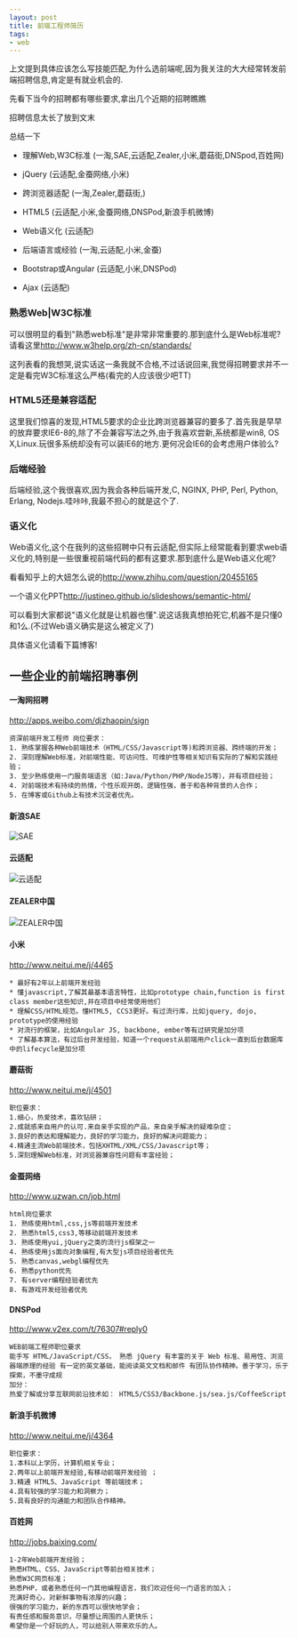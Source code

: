 ```yaml
---
layout: post
title: 前端工程师简历
tags:
- web
---
```


上文提到具体应该怎么写技能匹配,为什么选前端呢,因为我关注的大大经常转发前端招聘信息,肯定是有就业机会的.

先看下当今的招聘都有哪些要求,拿出几个近期的招聘瞧瞧

招聘信息太长了放到文末

总结一下

- 理解Web,W3C标准 (一淘,SAE,云适配,Zealer,小米,蘑菇街,DNSpod,百姓网)

- jQuery (云适配,金蚕网络,小米)

- 跨浏览器适配 (一淘,Zealer,蘑菇街,)

- HTML5 (云适配,小米,金蚕网络,DNSPod,新浪手机微博)

- Web语义化 (云适配)

- 后端语言或经验 (一淘,云适配,小米,金蚕)

- Bootstrap或Angular (云适配,小米,DNSPod)

- Ajax (云适配)

### 熟悉Web|W3C标准

可以很明显的看到"熟悉web标准"是非常非常重要的.那到底什么是Web标准呢?
请看这里<http://www.w3help.org/zh-cn/standards/>

这列表看的我想哭,说实话这一条我就不合格,不过话说回来,我觉得招聘要求并不一定是看完W3C标准这么严格(看完的人应该很少吧TT)

### HTML5还是兼容适配

这里我们惊喜的发现,HTML5要求的企业比跨浏览器兼容的要多了.首先我是早早的放弃要求IE6-8的,除了不会兼容写法之外,由于我喜欢尝新,系统都是win8, OS X,Linux.玩很多系统却没有可以装IE6的地方.更何况会IE6的会考虑用户体验么?

### 后端经验

后端经验,这个我很喜欢,因为我会各种后端开发,C, NGINX, PHP, Perl, Python, Erlang, Nodejs.哇咔咔,我最不担心的就是这个了.

### 语义化

Web语义化,这个在我列的这些招聘中只有云适配,但实际上经常能看到要求web语义化的,特别是一些很重视前端代码的都有这要求.那到底什么是Web语义化呢?

看看知乎上的大妞怎么说的<http://www.zhihu.com/question/20455165>

一个语义化PPT<http://justineo.github.io/slideshows/semantic-html/>

可以看到大家都说"语义化就是让机器也懂".说这话我真想拍死它,机器不是只懂0和1么.(不过Web语义确实是这么被定义了)

具体语义化请看下篇博客!


一些企业的前端招聘事例
-------

#### 一淘网招聘

<http://apps.weibo.com/djzhaopin/sign>

```
资深前端开发工程师 岗位要求： 
1. 熟练掌握各种Web前端技术（HTML/CSS/Javascript等)和跨浏览器、跨终端的开发； 
2. 深刻理解Web标准，对前端性能、可访问性、可维护性等相关知识有实际的了解和实践经验； 
3. 至少熟练使用一门服务端语言（如:Java/Python/PHP/NodeJS等），并有项目经验； 
4. 对前端技术有持续的热情，个性乐观开朗，逻辑性强，善于和各种背景的人合作； 
5. 在博客或Github上有技术沉淀者优先。 
```

#### 新浪SAE

![SAE](http://fimg.qiniudn.com/sae.jpg)

#### 云适配

![云适配](http://fimg.qiniudn.com/yunshipei.jpg)

#### ZEALER中国

![ZEALER中国](http://fimg.qiniudn.com/zealer.jpg)

#### 小米

<http://www.neitui.me/j/4465>

```
* 最好有2年以上前端开发经验
* 懂javascript,了解其最基本语言特性，比如prototype chain,function is first class member这些知识,并在项目中经常使用他们
* 理解CSS/HTML规范。懂HTML5, CCS3更好。有过流行库，比如jquery, dojo, prototype的使用经验
* 对流行的框架，比如Angular JS, backbone, ember等有过研究是加分项
* 了解基本算法，有过后台开发经验，知道一个request从前端用户click一直到后台数据库中的lifecycle是加分项
```

#### 蘑菇街

<http://www.neitui.me/j/4501>

```
职位要求：
1.细心，热爱技术，喜欢钻研；
2.成就感来自用户的认可.来自亲手实现的产品，来自亲手解决的疑难杂症；
3.良好的表达和理解能力，良好的学习能力，良好的解决问题能力；
4.精通主流Web前端技术，包括XHTML/XML/CSS/Javascript等；
5.深刻理解Web标准，对浏览器兼容性问题有丰富经验；
```

#### 金蚕网络

<http://www.uzwan.cn/job.html>

```
html岗位要求
1. 熟练使用html,css,js等前端开发技术
2. 熟悉html5,css3,等移动前端开发技术
3. 熟练使用yui,jQuery之类的流行js框架之一
4. 熟练使用js面向对象编程,有大型js项目经验者优先
5. 熟悉canvas,webgl编程优先
6. 熟悉python优先
7. 有server编程经验者优先
8. 有游戏开发经验者优先
```

#### DNSPod

<http://www.v2ex.com/t/76307#reply0>

```
WEB前端工程师职位要求
能手写 HTML/JavaScript/CSS， 熟悉 jQuery 有丰富的关于 Web 标准、易用性、浏览器端原理的经验 有一定的英文基础，能阅读英文文档和邮件 有团队协作精神。善于学习，乐于探索，不墨守成规
加分：
热爱了解或分享互联网前沿技术如： HTML5/CSS3/Backbone.js/sea.js/CoffeeScript
```

#### 新浪手机微博

<http://www.neitui.me/j/4364>

```
职位要求：
1.本科以上学历，计算机相关专业； 
2.两年以上前端开发经验,有移动前端开发经验 ；
3.精通 HTML5、JavaScript 等前端技术；
4.具有较强的学习能力和洞察力； 
5.具有良好的沟通能力和团队合作精神。
```

#### 百姓网

<http://jobs.baixing.com/>

```
1-2年Web前端开发经验；
熟悉HTML、CSS、JavaScript等前台相关技术；
熟悉W3C网页标准；
熟悉PHP，或者熟悉任何一门其他编程语言，我们欢迎任何一门语言的加入；
充满好奇心，对新鲜事物有浓厚的兴趣；
很强的学习能力，新的东西可以很快地学会；
有责任感和服务意识，尽量想让周围的人更快乐；
希望你是一个好玩的人，可以给别人带来欢乐的人。
```


